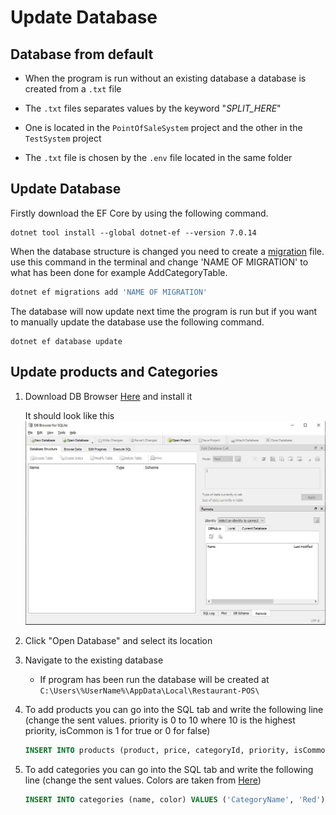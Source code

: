 # Update Database

## Database from default

* When the program is run without an existing database a database is created from a `.txt` file

* The `.txt` files separates values by the keyword "_SPLIT_HERE_"

* One is located in the `PointOfSaleSystem` project and the other in the `TestSystem` project

* The `.txt` file is chosen by the `.env` file located in the same folder

## Update Database

Firstly download the EF Core by using the following command.

```
dotnet tool install --global dotnet-ef --version 7.0.14
```

When the database structure is changed you need to create a [migration](https://learn.microsoft.com/en-us/ef/core/managing-schemas/migrations/?tabs=dotnet-core-cli) file. use this command in the terminal and change 'NAME OF MIGRATION' to what has been done for example AddCategoryTable.

``` sh
dotnet ef migrations add 'NAME OF MIGRATION'
``` 

The database will now update next time the program is run but if you want to manually update the database use the following command.

```
dotnet ef database update
```

## Update products and Categories

1. Download DB Browser [Here](https://sqlitebrowser.org/dl/) and install it

    It should look like this ![](images/dbbrowser.JPG)

2. Click "Open Database" and select its location

3. Navigate to the existing database
    * If program has been run the database will be created at `C:\Users\%UserName%\AppData\Local\Restaurant-POS\`

4. To add products you can go into the SQL tab and write the following line (change the sent values. priority is 0 to 10 where 10 is the highest priority, isCommon is 1 for true or 0 for false) 
    ``` SQL
    INSERT INTO products (product, price, categoryId, priority, isCommon) VALUES ('ProductName', 20, 1, 5, 1);
    ```

5. To add categories you can go into the SQL tab and write the following line (change the sent values. Colors are taken from [Here](https://learn.microsoft.com/en-us/dotnet/api/system.windows.media.colors?view=windowsdesktop-8.0#remarks)) 
    ``` SQL
    INSERT INTO categories (name, color) VALUES ('CategoryName', 'Red');
    ```